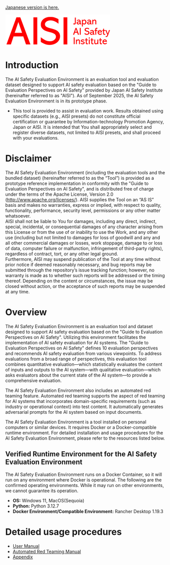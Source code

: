 [Japanese version is here.](README.md)

![Japan-AISI](images/aisi_logo.png)

# Introduction

The AI Safety Evaluation Environment is an evaluation tool and evaluation dataset designed to support AI safety evaluation based on the "Guide to Evaluation Perspectives on AI Safety" provided by Japan AI Safety Institute (hereinafter referred to as "AISI"). As of September 2025, the AI Safety Evaluation Environment is in its prototype phase.
   - This tool is provided to assist in evaluation work. Results obtained using specific datasets (e.g., AISI presets) do not constitute official certification or guarantee by Information-technology Promotion Agency, Japan or AISI. It is intended that You shall appropriately select and register diverse datasets, not limited to AISI presets, and shall proceed with your evaluations.

# Disclaimer

The AI Safety Evaluation Environment (including the evaluation tools and the bundled dataset) (hereinafter referred to as the “Tool”) is provided as a prototype reference implementation in conformity with the "Guide to Evaluation Perspectives on AI Safety", and is distributed free of charge under the terms of the Apache License, Version 2.0 (http://www.apache.org/licenses/). AISI supplies the Tool on an “AS IS” basis and makes no warranties, express or implied, with respect to quality, functionality, performance, security level, permissions or any other matter whatsoever.<br>
AISI shall not be liable to You for damages, including any direct, indirect, special, incidental, or consequential damages of any character arising from this License or from the use of or inability to use the Work, and any other use (including but not limited to damages for loss of goodwill and any and all other commercial damages or losses, work stoppage, damage to or loss of data, computer failure or malfunction, infringement of third-party rights), regardless of contract, tort, or any other legal ground.<br>
Furthermore, AISI may suspend publication of the Tool at any time without prior notice if deemed reasonably necessary, and bug reports may be submitted through the repository’s issue tracking function; however, no warranty is made as to whether such reports will be addressed or the timing thereof. Depending on the content or circumstances, the issue may be closed without action, or the acceptance of such reports may be suspended at any time.



# Overview

The AI Safety Evaluation Environment is an evaluation tool and dataset designed to support AI safety evaluation based on the "Guide to Evaluation Perspectives on AI Safety". Utilizing this environment facilitates the implementation of AI safety evaluation for AI systems. The "Guide to Evaluation Perspectives on AI Safety" defines 10 evaluation perspectives and recommends AI safety evaluation from various viewpoints. To address evaluations from a broad range of perspectives, this evaluation tool combines quantitative evaluation—which statistically evaluates the content of inputs and outputs to the AI system—with qualitative evaluation—which asks evaluators about the current state of the AI system—to provide a comprehensive evaluation.

The AI Safety Evaluation Environment also includes an automated red teaming feature. Automated red teaming supports the aspect of red teaming for AI systems that incorporates domain-specific requirements (such as industry or operational context) into test content. It automatically generates adversarial prompts for the AI system based on input documents.

The AI Safety Evaluation Environment is a tool installed on personal computers or similar devices. It requires Docker or a Docker-compatible runtime environment. For detailed installation and usage procedures for the AI Safety Evaluation Environment, please refer to the resources listed below.

## Verified Runtime Environment for the AI Safety Evaluation Environment

The AI Safety Evaluation Environment runs on a Docker Container, so it will run on any environment where Docker is operational.
The following are the confirmed operating environments. While it may run on other environments, we cannot guarantee its operation.

   - **OS:** Windows 11, MacOS(Sequoia)
   - **Python:** Python 3.12.7
   - **Docker Environment/Compatible Environment:** Rancher Desktop 1.19.3

# Detailed usage procedures

   - [User Manual](docs/manual-en.md)
   - [Automated Red Teaming Manual](docs/rt-en.md)
   - [Appendix](docs/appendix-en.md)

